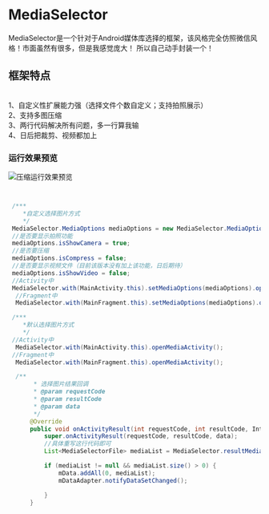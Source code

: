 # MediaSelector
MediaSelector是一个针对于Android媒体库选择的框架，该风格完全仿照微信风格！市面虽然有很多，但是我感觉庞大！
所以自己动手封装一个！
## 框架特点
</br>1、自定义性扩展能力强（选择文件个数自定义；支持拍照展示）
</br>2、支持多图压缩
</br>3、两行代码解决所有问题，多一行算我输
</br>4、日后把裁剪、视频都加上
### 运行效果预览
![压缩运行效果预览](./MediaSelectorGif.gif)

```java


 /***
    *自定义选择图片方式
    */
 MediaSelector.MediaOptions mediaOptions = new MediaSelector.MediaOptions();
 //是否要显示拍照功能
 mediaOptions.isShowCamera = true;
 //是否要压缩
 mediaOptions.isCompress = false;
 //是否要显示视频文件（目前该版本没有加上该功能，日后期待）
 mediaOptions.isShowVideo = false;
 //Activity中
 MediaSelector.with(MainActivity.this).setMediaOptions(mediaOptions).openMediaActivity();
  //Fragment中
  MediaSelector.with(MainFragment.this).setMediaOptions(mediaOptions).openMediaActivity();

 /***
    *默认选择图片方式
    */
 //Activity中
  MediaSelector.with(MainActivity.this).openMediaActivity();
 //Fragment中
  MediaSelector.with(MainFragment.this).openMediaActivity();

  /**
       * 选择图片结果回调
       * @param requestCode
       * @param resultCode
       * @param data
       */
      @Override
      public void onActivityResult(int requestCode, int resultCode, Intent data) {
          super.onActivityResult(requestCode, resultCode, data);
          //具体重写这行代码即可
          List<MediaSelectorFile> mediaList = MediaSelector.resultMediaFile(data);

          if (mediaList != null && mediaList.size() > 0) {
              mData.addAll(0, mediaList);
              mDataAdapter.notifyDataSetChanged();

          }
      }